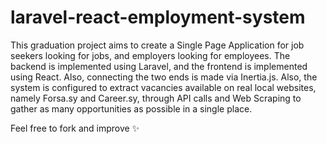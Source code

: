 # laravel-react-employment-system

This graduation project aims to create a Single Page Application for job seekers looking for jobs, and employers looking for employees.
The backend is implemented using Laravel, and the frontend is implemented using React. Also, connecting the two ends is made via Inertia.js.
Also, the system is configured to extract vacancies available on real local websites, namely Forsa.sy and
Career.sy, through API calls and Web Scraping to gather as many opportunities as possible in a single
place.

Feel free to fork and improve ✨
